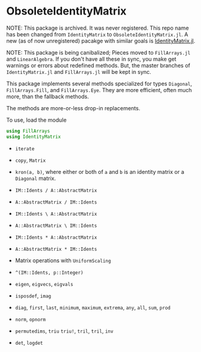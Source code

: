 # ObsoleteIdentityMatrix

NOTE: This package is archived. It was never registered. This repo name has been changed
from `IdentityMatrix` to `ObsoleteIdentityMatrix.jl`.
A new (as of now unregistered) pacakge with
similar goals is [IdentityMatrix.jl](https://github.com/jlapeyre/IdentityMatrix.jl).

NOTE: This package is being canibalized; Pieces moved to `FillArrays.jl` and `LinearAlgebra`.
If you don't have all these in sync,
you make get warnings or errors about redefined methods.
But, the master branches of `IdentityMatrix.jl` and `FillArrays.jl` will be kept in sync.

This package implements several methods specialized for types `Diagonal`,
`FillArrays.Fill`, and `FillArrays.Eye`.
They are more efficient, often much more, than the fallback methods.

The methods are more-or-less drop-in replacements.

To use, load the module
```julia
using FillArrays
using IdentityMatrix
```

* `iterate`

* `copy`, `Matrix`

* `kron(a, b)`, where either or both of `a` and `b` is an identity matrix or a `Diagonal` matrix.

* `IM::Idents / A::AbstractMatrix`

* `A::AbstractMatrix / IM::Idents`

* `IM::Idents \ A::AbstractMatrix`

* `A::AbstractMatrix \ IM::Idents`

* `IM::Idents * A::AbstractMatrix`

* `A::AbstractMatrix * IM::Idents`

*  Matrix operations with `UniformScaling`

* `^(IM::Idents, p::Integer)`

* `eigen`, `eigvecs`, `eigvals`

* `isposdef`, `imag`

* `diag`, `first`, `last`, `minimum`, `maximum`, `extrema`, `any`, `all`, `sum`, `prod`

* `norm`, `opnorm`

* `permutedims`, `triu` `triu!`, `tril`,  `tril`, `inv`

* `det`, `logdet`

<!--  LocalWords:  IdentityMatrix Codecov FillArrays julia idmat fallbacks kron
 -->
<!--  LocalWords:  UniformScaling eigen eigvecs eigvals isposdef imag diag triu
 -->
<!--  LocalWords:  extrema opnorm permutedims tril inv det logdet
 -->
